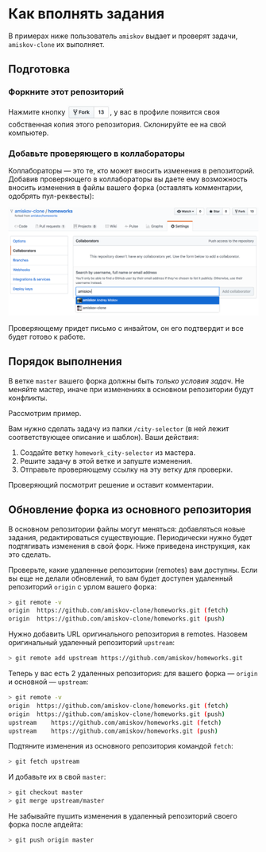 # Как вполнять задания
В примерах ниже пользователь `amiskov` выдает и проверят задачи, `amiskov-clone` их выполняет.

## Подготовка
### Форкните этот репозиторий
Нажмите кнопку <img src="img/fork_btn.png" valign="middle" height="30">, у вас в профиле появится своя собственная копия этого репозитория. Склонируйте ее на свой компьютер.

### Добавьте проверяющего в коллабораторы
Коллабораторы — это те, кто может вносить изменения в репозиторий. Добавив проверяющего в коллабораторы вы даете ему возможность вносить изменения в файлы вашего форка (оставлять комментарии, одобрять пул-реквесты):

![](img/add_to_collaborators.png)

Проверяющему придет письмо с инвайтом, он его подтвердит и все будет готово к работе.

## Порядок выполнения
В ветке `master` вашего форка должны быть _только условия задач_. Не меняйте мастер, иначе при изменениях в основном репозитории будут конфликты.

Рассмотрим пример.

Вам нужно сделать задачу из папки `/city-selector` (в ней лежит соответствующее описание и шаблон). Ваши действия:

1. Создайте ветку `homework_city-selector` из мастера.
2. Решите задачу в этой ветке и запуште изменения.
3. Отправьте проверяющему ссылку на эту ветку для проверки.

Проверяющий посмотрит решение и оставит комментарии.

## Обновление форка из основного репозитория
В основном репозитории файлы могут меняться: добавляться новые задания, редактироваться существующие. Периодически нужно будет подтягивать изменения в свой форк. Ниже приведена инструкция, как это сделать.

Проверьте, какие удаленные репозитории (remotes) вам доступны. Если вы еще не делали обновлений, то вам будет доступен удаленный репозиторий `origin` с урлом вашего форка:

```sh
> git remote -v
origin  https://github.com/amiskov-clone/homeworks.git (fetch)
origin  https://github.com/amiskov-clone/homeworks.git (push)
```

Нужно добавить URL оригинального репозитория в remotes. Назовем оригинальный удаленный репозиторий `upstream`:

```sh
> git remote add upstream https://github.com/amiskov/homeworks.git
```

Теперь у вас есть 2 удаленных репозитория: для вашего форка — `origin` и основной — `upstream`:

```sh
> git remote -v
origin  https://github.com/amiskov-clone/homeworks.git (fetch)
origin  https://github.com/amiskov-clone/homeworks.git (push)
upstream    https://github.com/amiskov/homeworks.git (fetch)
upstream    https://github.com/amiskov/homeworks.git (push)
```

Подтяните изменения из основного репозитория командой `fetch`:

```sh
> git fetch upstream 
```

И добавьте их в свой `master`:

```sh
> git checkout master
> git merge upstream/master
```

Не забывайте пушить изменения в удаленный репозиторий своего форка после апдейта:

```sh
> git push origin master
```